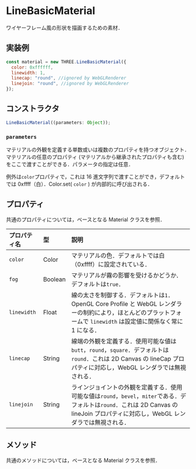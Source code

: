 # LineBasicMaterial

ワイヤーフレーム風の形状を描画するための素材．

## 実装例

```js
const material = new THREE.LineBasicMaterial({
  color: 0xffffff,
  linewidth: 1,
  linecap: "round", //ignored by WebGLRenderer
  linejoin: "round", //ignored by WebGLRenderer
});
```

## コンストラクタ

```js
LineBasicMaterial((parameters: Object));
```

### `parameters`

マテリアルの外観を定義する単数或いは複数のプロパティを持つオブジェクト．マテリアルの任意のプロパティ (マテリアルから継承されたプロパティも含む) をここで渡すことができる．パラメータの指定は任意．

例外は`color`プロパティで，これは 16 進文字列で渡すことができ，デフォルトでは 0xffff（白）．Color.set( `color` ) が内部的に呼び出される．

## プロパティ

共通のプロパティについては，ベースとなる Material クラスを参照．

| プロパティ名 | 型      | 説明                                                                                                                                                                                  |
| :----------- | :------ | :------------------------------------------------------------------------------------------------------------------------------------------------------------------------------------ |
| `color`      | Color   | マテリアルの色．デフォルトでは白（0xffff）に設定されている．                                                                                                                          |
| `fog`        | Boolean | マテリアルが霧の影響を受けるかどうか．デフォルトは`true`．                                                                                                                            |
| `linewidth`  | Float   | 線の太さを制御する．デフォルトは`1`．OpenGL Core Profile と WebGL レンダラーの制約により，ほとんどのプラットフォームで `linewidth` は設定値に関係なく常に 1 になる．                  |
| `linecap`    | String  | 線端の外観を定義する．使用可能な値は`butt`，`round`，`square`．デフォルトは`round`．これは 2D Canvas の lineCap プロパティに対応し，WebGL レンダラでは無視される．                    |
| `linejoin`   | String  | ラインジョイントの外観を定義する．使用可能な値は`round`，`bevel`，`miter`である．デフォルトは`round`．これは 2D Canvas の lineJoin プロパティに対応し，WebGL レンダラでは無視される． |

## メソッド

共通のメソッドについては，ベースとなる Material クラスを参照．
